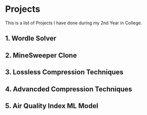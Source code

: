 # Projects
This is a list of Projects I have done during my 2nd Year in College.

## 1. Wordle Solver
## 2. MineSweeper Clone
## 3. Lossless Compression Techniques
## 4. Advancded Compression Techniques
## 5. Air Quality Index ML Model
